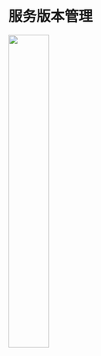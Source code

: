 # 服务版本管理

<p class="show-images"><img src="/images/undraw_personal_text_vkd8.svg" width="40%" /></p>
